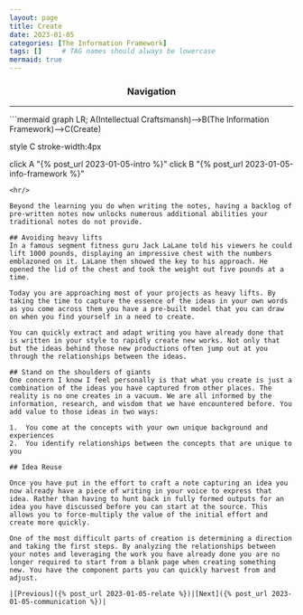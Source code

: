 ```yaml
---
layout: page
title: Create
date: 2023-01-05
categories: [The Information Framework]
tags: []     # TAG names should always be lowercase
mermaid: true
---
```

<center><h3>Navigation</h3></center>
<hr/>
```mermaid
graph LR;
  A(Intellectual Craftsmansh)-->B(The Information Framework)-->C(Create)

  style C stroke-width:4px

  click A "{% post_url 2023-01-05-intro %}"
  click B "{% post_url 2023-01-05-info-framework %}"
```
<hr/>

Beyond the learning you do when writing the notes, having a backlog of pre-written notes now unlocks numerous additional abilities your traditional notes do not provide.

## Avoiding heavy lifts
In a famous segment fitness guru Jack LaLane told his viewers he could lift 1000 pounds, displaying an impressive chest with the numbers emblazoned on it. LaLane then showed the key to his approach. He opened the lid of the chest and took the weight out five pounds at a time.

Today you are approaching most of your projects as heavy lifts. By taking the time to capture the essence of the ideas in your own words as you come across them you have a pre-built model that you can draw on when you find yourself in a need to create.

You can quickly extract and adapt writing you have already done that is written in your style to rapidly create new works. Not only that but the ideas behind those new productions often jump out at you through the relationships between the ideas.

## Stand on the shoulders of giants
One concern I know I feel personally is that what you create is just a combination of the ideas you have captured from other places. The reality is no one creates in a vacuum. We are all informed by the information, research, and wisdom that we have encountered before. You add value to those ideas in two ways:

1.	You come at the concepts with your own unique background and experiences
2.	You identify relationships between the concepts that are unique to you

## Idea Reuse

Once you have put in the effort to craft a note capturing an idea you now already have a piece of writing in your voice to express that idea. Rather than having to hunt back in fully formed outputs for an idea you have discussed before you can start at the source. This allows you to force-multiply the value of the initial effort and create more quickly.

One of the most difficult parts of creation is determining a direction and taking the first steps. By analyzing the relationships between your notes and leveraging the work you have already done you are no longer required to start from a blank page when creating something new. You have the component parts you can quickly harvest from and adjust.

|[Previous]({% post_url 2023-01-05-relate %})|[Next]({% post_url 2023-01-05-communication %})|